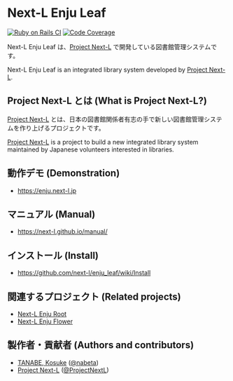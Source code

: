 # Next-L Enju Leaf
[![Ruby on Rails CI](https://github.com/next-l/enju_leaf/actions/workflows/rubyonrails.yml/badge.svg)](https://github.com/next-l/enju_leaf/actions/workflows/rubyonrails.yml)
[![Code Coverage](https://qlty.sh/gh/next-l/projects/enju_leaf/coverage.svg)](https://qlty.sh/gh/next-l/projects/enju_leaf)

Next-L Enju Leaf は、[Project Next-L](https://www.next-l.jp) で開発している図書館管理システムです。

Next-L Enju Leaf is an integrated library system developed by [Project
Next-L](https://www.next-l.jp).

## Project Next-L とは (What is Project Next-L?)
[Project Next-L](https://www.next-l.jp)
とは、日本の図書館関係者有志の手で新しい図書館管理システムを作り上げるプロジェクトです。

[Project Next-L](https://www.next-l.jp) is a project to build a new integrated
library system maintained by Japanese volunteers interested in libraries.

## 動作デモ (Demonstration)
* https://enju.next-l.jp


## マニュアル (Manual)
* https://next-l.github.io/manual/


## インストール (Install)

* https://github.com/next-l/enju_leaf/wiki/Install


## 関連するプロジェクト (Related projects)
* [Next-L Enju Root](https://github.com/next-l/enju_root)
* [Next-L Enju Flower](https://github.com/next-l/enju_flower)


## 製作者・貢献者 (Authors and contributors)
* [TANABE, Kosuke](https://github.com/nabeta) ([@nabeta](https://twitter.com/nabeta))
* [Project Next-L](https://www.next-l.jp) ([@ProjectNextL](https://twitter.com/ProjectNextL))
